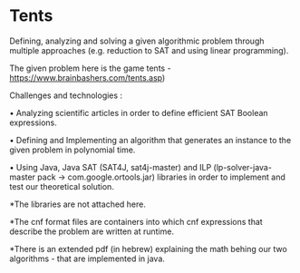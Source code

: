 # Tents


Defining, analyzing and solving a given algorithmic problem through multiple approaches (e.g. reduction to SAT and using linear programming).

The given problem here is the game tents - https://www.brainbashers.com/tents.asp) 

Challenges and technologies :

• Analyzing scientific articles in order to define efficient SAT Boolean expressions.

• Defining and Implementing an algorithm that generates an instance to the given problem in polynomial time.

• Using Java, Java SAT (SAT4J, sat4j-master) and ILP (lp-solver-java-master pack -> com.google.ortools.jar) libraries in order to implement and test our theoretical solution.

*The libraries are not attached here.

*The cnf format files are containers into which cnf expressions that describe the problem are written at runtime.

*There is an extended pdf (in hebrew) explaining the math behing our two algorithms - 
that are implemented in java.
